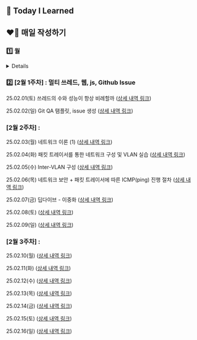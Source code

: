 ## 📝 Today I Learned

## ❤️‍🔥 매일 작성하기
### 1️⃣ 월
<details>
<h3> [1월 5주차] : Linux, Git, 동기화</h3>

25.01.29(수) Git PR 실습 (우당탕탕) ([상세 내역 링크](https://github.com/100-hours-a-week/mello-til/blob/main/Jan/2025-01-29.md))

25.01.30(목) Sync/Async 개념 공부 ([상세 내역 링크](https://github.com/100-hours-a-week/mello-til/blob/main/Jan/2025-01-30.md))

25.01.31(금) 동기화와 뮤텍스, 세마포어 ([상세 내역 링크](https://github.com/100-hours-a-week/mello-til/blob/main/Jan/2025-01-31.md))
</details>

### 2️⃣ [2월 1주차] : 멀티 쓰레드, 웹, js, Github Issue
25.02.01(토) 쓰레드의 수와 성능이 항상 비례할까 ([상세 내역 링크](https://github.com/100-hours-a-week/mello-til/blob/main/Feb/2025-02-01.md))

25.02.02(일) Git QA 탬플릿, issue 생성 ([상세 내역 링크](https://github.com/100-hours-a-week/mello-til/blob/main/Feb/2025-02-02.md))

### [2월 2주차] : 
25.02.03(월) 네트워크 이론 (1) ([상세 내역 링크](https://github.com/100-hours-a-week/mello-til/blob/main/Feb/2025-02-03.md))

25.02.04(화) 패킷 트레이서를 통한 네트워크 구성 및 VLAN 실습 ([상세 내역 링크](https://github.com/100-hours-a-week/mello-til/blob/main/Feb/2025-02-04.md))

25.02.05(수) Inter-VLAN 구성 ([상세 내역 링크](https://github.com/100-hours-a-week/mello-til/blob/main/Feb/2025-02-05.md))

25.02.06(목) 네트워크 보안 + 패킷 트레이서에 따른 ICMP(ping) 진행 절차 ([상세 내역 링크](https://github.com/100-hours-a-week/mello-til/blob/main/Feb/2025-02-06.md))

25.02.07(금) 딥다이브 - 이중화 ([상세 내역 링크](https://github.com/100-hours-a-week/mello-til/blob/main/Feb/2025-02-07.md))

25.02.08(토) ([상세 내역 링크](https://github.com/100-hours-a-week/mello-til/blob/main/Feb/2025-02-08.md))

25.02.09(일) ([상세 내역 링크](https://github.com/100-hours-a-week/mello-til/blob/main/Feb/2025-02-09.md))

### [2월 3주차] : 
25.02.10(월) ([상세 내역 링크](https://github.com/100-hours-a-week/mello-til/blob/main/Feb/2025-02-10.md))

25.02.11(화) ([상세 내역 링크](https://github.com/100-hours-a-week/mello-til/blob/main/Feb/2025-02-11.md))

25.02.12(수) ([상세 내역 링크](https://github.com/100-hours-a-week/mello-til/blob/main/Feb/2025-02-12.md))

25.02.13(목) ([상세 내역 링크](https://github.com/100-hours-a-week/mello-til/blob/main/Feb/2025-02-13.md))

25.02.14(금) ([상세 내역 링크](https://github.com/100-hours-a-week/mello-til/blob/main/Feb/2025-02-14.md))

25.02.15(토) ([상세 내역 링크](https://github.com/100-hours-a-week/mello-til/blob/main/Feb/2025-02-15.md))

25.02.16(일) ([상세 내역 링크](https://github.com/100-hours-a-week/mello-til/blob/main/Feb/2025-02-16.md))